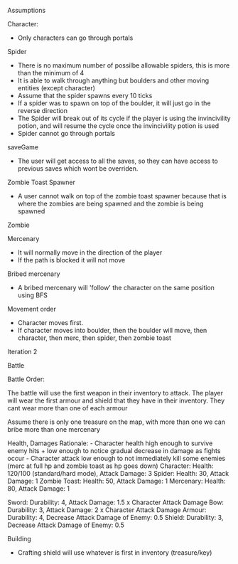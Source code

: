 Assumptions

Character:

- Only characters can go through portals

Spider

- There is no maximum number of possilbe allowable spiders, this is more than the minimum of 4
- It is able to walk through anything but boulders and other moving entities (except character)
- Assume that the spider spawns every 10 ticks
- If a spider was to spawn on top of the boulder, it will just go in the reverse direction
- The Spider will break out of its cycle if the player is using the invincivility potion, and will resume the cycle once the invincivility potion is used
- Spider cannot go through portals

saveGame

- The user will get access to all the saves, so they can have access to previous saves which wont be overriden.

Zombie Toast Spawner

- A user cannot walk on top of the zombie toast spawner because that is where the zombies are being spawned and the zombie is being spawned

Zombie

Mercenary
- It will normally move in the direction of the player
- If the path is blocked it will not move

Bribed mercenary

- A bribed mercenary will 'follow' the character on the same position using BFS

Movement order

- Character moves first.
- If character moves into boulder, then the boulder will move, then character, then merc, then spider, then zombie toast

Iteration 2

Battle

Battle Order:

The battle will use the first weapon in their inventory to attack.
The player will wear the first armour and shield that they have in their inventory. They cant wear more than one of each armour

Assume there is only one treasure on the map, with more than one we can bribe more than one mercenary

Health, Damages
Rationale:
    - Character health high enough to survive enemy hits + low enough to notice gradual decrease in damage as fights occur
    - Character attack low enough to not immediately kill some enemies (merc at full hp and zombie toast as hp goes down)
Character: Health: 120/100 (standard/hard mode), Attack Damage: 3
Spider: Health: 30, Attack Damage: 1
Zombie Toast: Health: 50, Attack Damage: 1
Mercenary: Health: 80, Attack Damage: 1

Sword: Durability: 4, Attack Damage: 1.5 x Character Attack Damage
Bow: Durability: 3, Attack Damage: 2 x Character Attack Damage
Armour: Durability: 4, Decrease Attack Damage of Enemy: 0.5
Shield: Durability: 3, Decrease Attack Damage of Enemy: 0.5


Building
- Crafting shield will use whatever is first in inventory (treasure/key)